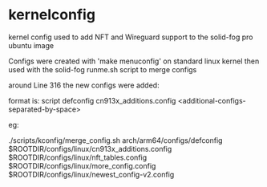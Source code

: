 # kernelconfig

kernel config used to add NFT and Wireguard support to the solid-fog pro ubuntu image

Configs were created with 'make menuconfig' on standard linux kernel then used with the
solid-fog runme.sh script to merge configs

around Line 316 the new configs were added:

format is:
script defconfig cn913x_additions.config \<additional-configs-separated-by-space\>

eg:

./scripts/kconfig/merge_config.sh arch/arm64/configs/defconfig $ROOTDIR/configs/linux/cn913x_additions.config $ROOTDIR/configs/linux/nft_tables.config $ROOTDIR/configs/linux/more_config.config $ROOTDIR/configs/linux/newest_config-v2.config
